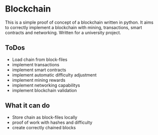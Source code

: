 # Blockchain
This is a simple proof of concept of a blockchain written in python.
It aims to correctly implement a blockchain with mining, transactions, smart contracts and networking.
Written for a university project.

## ToDos
- Load chain from block-files
- implement transactions
- implement smart contracts
- implement automatic difficulty adjustment
- implement mining rewards
- implement networking capabilitys
- implement blockchain validation

## What it can do
- Store chain as block-files locally
- proof of work with hashes and difficulty
- create correctly chained blocks
